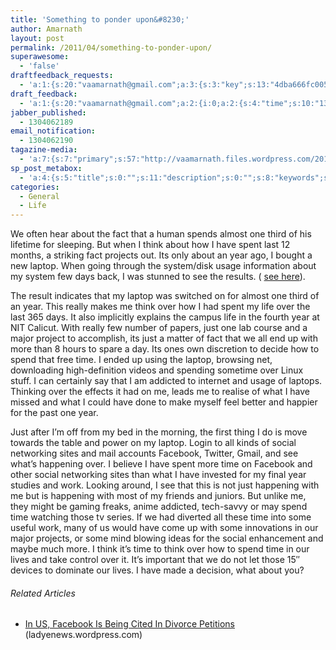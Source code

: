 ```yaml
---
title: 'Something to ponder upon&#8230;'
author: Amarnath
layout: post
permalink: /2011/04/something-to-ponder-upon/
superawesome:
  - 'false'
draftfeedback_requests:
  - 'a:1:{s:20:"vaamarnath@gmail.com";a:3:{s:3:"key";s:13:"4dba666fc005a";s:4:"time";s:10:"1304061551";s:7:"user_id";s:7:"7275700";}}'
draft_feedback:
  - 'a:1:{s:20:"vaamarnath@gmail.com";a:2:{i:0;a:2:{s:4:"time";s:10:"1304061631";s:7:"content";s:9:" good one";}i:1;a:2:{s:4:"time";s:10:"1304061631";s:7:"content";s:9:" good one";}}}'
jabber_published:
  - 1304062189
email_notification:
  - 1304062190
tagazine-media:
  - 'a:7:{s:7:"primary";s:57:"http://vaamarnath.files.wordpress.com/2011/04/diskuse.png";s:6:"images";a:1:{s:57:"http://vaamarnath.files.wordpress.com/2011/04/diskuse.png";a:6:{s:8:"file_url";s:57:"http://vaamarnath.files.wordpress.com/2011/04/diskuse.png";s:5:"width";s:4:"1366";s:6:"height";s:3:"768";s:4:"type";s:5:"image";s:4:"area";s:7:"1049088";s:9:"file_path";s:0:"";}}s:6:"videos";a:0:{}s:11:"image_count";s:1:"1";s:6:"author";s:7:"7275700";s:7:"blog_id";s:8:"14700329";s:9:"mod_stamp";s:19:"2011-04-29 07:23:02";}'
sp_post_metabox:
  - 'a:4:{s:5:"title";s:0:"";s:11:"description";s:0:"";s:8:"keywords";s:0:"";s:7:"noindex";s:0:"";}'
categories:
  - General
  - Life
---
```

<p id="top" />
We often hear about the fact that a human spends almost one third of his lifetime for sleeping. But when I think about how I have spent last 12 months, a striking fact projects out. Its only about an year ago, I bought a new laptop. When going through the system/disk usage information about my system few days back, I was stunned to see the results. (
<a title="diskuse" href="https://raw.githubusercontent.com/vaamarnath/vaamarnath.github.io/master/content/2011/04/diskuse.png" target="_blank">see here</a>).</p> 

The result indicates that my laptop was switched on for almost one third of an year. This really makes me think over how I had spent my life over the last 365 days. It also implicitly explains the campus life in the fourth year at NIT Calicut. With really few number of papers, just one lab course and a major project to accomplish, its just a matter of fact that we all end up with more than 8 hours to spare a day. Its ones own discretion to decide how to spend that free time. I ended up using the laptop, browsing net, downloading high-definition videos and spending sometime over Linux stuff. I can certainly say that I am addicted to internet and usage of laptops. Thinking over the effects it had on me, leads me to realise of what I have missed and what I could have done to make myself feel better and happier for the past one year.
</p>

Just after I&#8217;m off from my bed in the morning, the first thing I do is move towards the table and power on my laptop. Login to all kinds of social networking sites and mail accounts Facebook, Twitter, Gmail, and see what&#8217;s happening over. I believe I have spent more time on Facebook and other social networking sites than what I have invested for my final year studies and work. Looking around, I see that this is not just happening with me but is happening with most of my friends and juniors. But unlike me, they might be gaming freaks, anime addicted, tech-savvy or may spend time watching those tv series. If we had diverted all these time into some useful work, many of us would have come up with some innovations in our major projects, or some mind blowing ideas for the social enhancement and maybe much more. I think it&#8217;s time to think over how to spend time in our lives and take control over it. It&#8217;s important that we do not let those 15&#8243; devices to dominate our lives. I have made a decision, what about you?

<h6 class="zemanta-related-title" style="font-size:1em;">
  Related Articles
</h6>

<ul class="zemanta-article-ul">
  <li class="zemanta-article-ul-li">
    <a href="http://ladyenews.wordpress.com/2011/04/28/in-us-facebook-is-being-cited-in-divorce-petitions/">In US, Facebook Is Being Cited In Divorce Petitions</a> (ladyenews.wordpress.com)
  </li>
</ul>